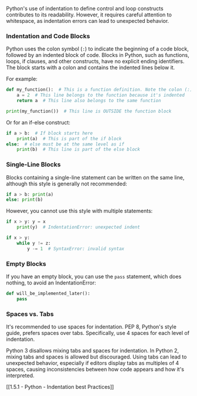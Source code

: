 Python's use of indentation to define control and loop constructs contributes to its readability. However, it requires careful attention to whitespace, as indentation errors can lead to unexpected behavior.

### Indentation and Code Blocks

Python uses the colon symbol (`:`) to indicate the beginning of a code block, followed by an indented block of code. Blocks in Python, such as functions, loops, if clauses, and other constructs, have no explicit ending identifiers. The block starts with a colon and contains the indented lines below it.

For example:

```python
def my_function():  # This is a function definition. Note the colon (:)
    a = 2  # This line belongs to the function because it's indented
    return a  # This line also belongs to the same function

print(my_function())  # This line is OUTSIDE the function block
```

Or for an if-else construct:

```python
if a > b:  # If block starts here
    print(a)  # This is part of the if block
else:  # else must be at the same level as if
    print(b)  # This line is part of the else block
```

### Single-Line Blocks

Blocks containing a single-line statement can be written on the same line, although this style is generally not recommended:

```python
if a > b: print(a)
else: print(b)
```

However, you cannot use this style with multiple statements:

```python
if x > y: y = x
    print(y)  # IndentationError: unexpected indent

if x > y:
    while y != z:
        y -= 1  # SyntaxError: invalid syntax
```

### Empty Blocks

If you have an empty block, you can use the `pass` statement, which does nothing, to avoid an IndentationError:

```python
def will_be_implemented_later():
    pass
```

### Spaces vs. Tabs

It's recommended to use spaces for indentation. PEP 8, Python's style guide, prefers spaces over tabs. Specifically, use 4 spaces for each level of indentation.

Python 3 disallows mixing tabs and spaces for indentation. In Python 2, mixing tabs and spaces is allowed but discouraged. Using tabs can lead to unexpected behavior, especially if editors display tabs as multiples of 4 spaces, causing inconsistencies between how code appears and how it's interpreted.

[[1.5.1 - Python - Indentation best Practices]]